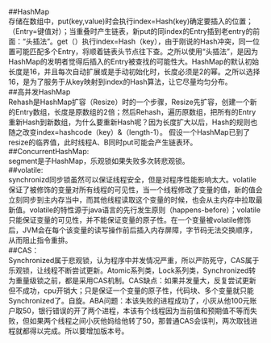 ##HashMap<br>
存储在数组中，put(key,value)时会执行index=Hash(key)确定要插入的位置；（Entry=键值对）；当重叠时产生链表，新put的同index的Entry插到老entry的前面：“头插法”。get（）执行index=Hash（key），由于刚说的Hash冲突，同一位置可能匹配多个Entry，将顺着链表头节点往下查。之所以使用“头插法”，是因为HashMap的发明者觉得后插入的Entry被查找的可能性大。HashMap的默认初始长度是16，并且每次自动扩展或是手动初始化时，长度必须是2的幂。之所以选择16，是为了服务于从key映射到index的Hash算法，让它尽量均匀分布。<br>
##高并发HashMap<br>
Rehash是HashMap扩容（Resize）时的一个步骤，Resize先扩容，创建一个新的Entry数组，长度是原数组的2倍；然后Rehash，遍历原数组，把所有的Entry重新Hash到新数组，为什么要重新Hash呢？因为长度扩大以后，Hash的规则也随之改变index=hashcode（key）&（length-1）。
假设一个HashMap已到了resize的临界值，此时线程A、B同时put可能会产生链表环。<br>
##ConcurrentHashMap:<br>
segment是子HashMap，乐观锁如果失败多次转悲观锁。<br>
##volatile:<br>
synchronizd同步锁虽然可以保证线程安全，但是对程序性能影响太大。volatile保证了被修饰的变量对所有线程的可见性，当一个线程修改了变量的值，新的值会立刻同步到主内存当中，而其他线程读取这个变量的时候，也会从主内存中拉取最新值。volatile的特性源于java语言的先行发生原则（happens-before）；volatile只能保证变量的可见性，并不能保证变量的原子性。在一个变量被volatile修饰后，JVM会在每个该变量的读写操作前后插入内存屏障，字节码无法交换顺序，从而阻止指令重排。<br>
##CAS：<br>
Synchronized属于悲观锁，认为程序中并发情况严重，所以严防死守，CAS属于乐观锁，让线程不断尝试更新。Atomic系列类，Lock系列类，Synchronized转为重量级锁之前，都是采用CAS机制。CAS缺点：如果并发量大，反复尝试更新但不成功，cpu开销大；只是保证一个变量的原子性，代码块、多个变量就只能Synchronized了。自旋。ABA问题：本该失败的进程成功了，小灰从他100元账户取50，银行错误的开了两个进程，本该有个线程因为当前值和预期值不等而失败，但如果两个线程之间小灰他妈给他转了50，那普通CAS会误判，两次取钱进程就都得以完成。所以要增加版本号。<br>
